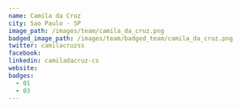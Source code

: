 ```yaml
---
name: Camila da Cruz
city: Sao Paulo - SP
image_path: /images/team/camila_da_cruz.png
badged_image_path: /images/team/badged_team/camila_da_cruz.png
twitter: camilacruzss
facebook:
linkedin: camiladacruz-cs
website:
badges:
  - 01
  - 03
---
```

